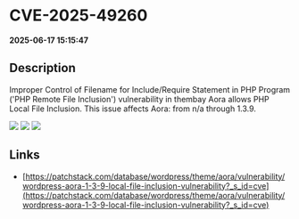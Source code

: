 # CVE-2025-49260

**2025-06-17 15:15:47**

## Description
Improper Control of Filename for Include/Require Statement in PHP Program ('PHP Remote File Inclusion') vulnerability in thembay Aora allows PHP Local File Inclusion. This issue affects Aora: from n/a through 1.3.9.

![](https://img.shields.io/static/v1?label=Score&message=8.1&color=red)
![](https://img.shields.io/static/v1?label=Severity&message=HIGH&color=red)
![](https://img.shields.io/static/v1?label=CWE&message=RFI&color=green)

## Links
- [https://patchstack.com/database/wordpress/theme/aora/vulnerability/wordpress-aora-1-3-9-local-file-inclusion-vulnerability?_s_id=cve](https://patchstack.com/database/wordpress/theme/aora/vulnerability/wordpress-aora-1-3-9-local-file-inclusion-vulnerability?_s_id=cve)
